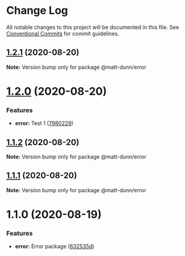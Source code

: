 # Change Log

All notable changes to this project will be documented in this file.
See [Conventional Commits](https://conventionalcommits.org) for commit guidelines.

## [1.2.1](https://github.com/matt-dunn/packages/compare/@matt-dunn/error@1.2.0...@matt-dunn/error@1.2.1) (2020-08-20)

**Note:** Version bump only for package @matt-dunn/error





# [1.2.0](https://github.com/matt-dunn/packages/compare/@matt-dunn/error@1.1.2...@matt-dunn/error@1.2.0) (2020-08-20)


### Features

* **error:** Test 1 ([7980229](https://github.com/matt-dunn/packages/commit/7980229907d2ea1be5a38930d12821e6608aba77))





## [1.1.2](https://github.com/matt-dunn/packages/compare/@matt-dunn/error@1.1.1...@matt-dunn/error@1.1.2) (2020-08-20)

**Note:** Version bump only for package @matt-dunn/error





## [1.1.1](https://github.com/matt-dunn/packages/compare/@matt-dunn/error@1.1.0...@matt-dunn/error@1.1.1) (2020-08-20)

**Note:** Version bump only for package @matt-dunn/error





# 1.1.0 (2020-08-19)


### Features

* **error:** Error package ([632535d](https://github.com/matt-dunn/packages/commit/632535d5ca2b368a638aed627b6db45c20da3f18))

